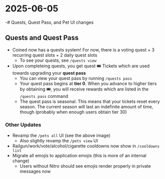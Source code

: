 # 2025-06-05
-# Quests, Quest Pass, and Pet UI changes

## Quests and Quest Pass
- Coined now has a quests system! For now, there is a voting quest + 3 recurring quest slots + 2 daily quest slots
  - To see your quests, see `/quests view`
- Upon completeing quests, you get quest :tickets: Tickets which are used towards upgrading your **quest pass**
  - You can view your quest pass by running `/quests pass`
  - Your quest pass begins at **tier 0**. When you advance to higher tiers by obtaining :tickets:, you will receive rewards which are listed in the `/quests pass` command
  - The quest pass is seasonal. This means that your tickets reset every season. The current season will last an indefinite amount of time, though (probably when enough users obtain tier 30) 

### Other Updates
- Revamp the `/pets all` UI (see the above image)
  - Also slightly revamp the `/pets view` UI
- Railgun/work/vote/alcohol/cigarette cooldowns now show in `/cooldowns list`
- Migrate all emojis to application emojis (this is more of an internal change)
  - Users without Nitro should see emojis render properly in private messages now